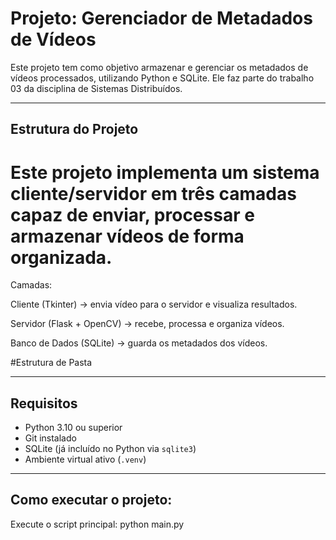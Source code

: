 # Projeto: Gerenciador de Metadados de Vídeos

Este projeto tem como objetivo armazenar e gerenciar os metadados de vídeos processados, utilizando Python e SQLite. Ele faz parte do trabalho 03 da disciplina de Sistemas Distribuídos.

---

## Estrutura do Projeto



# Este projeto implementa um sistema cliente/servidor em três camadas capaz de enviar, processar e armazenar vídeos de forma organizada.

Camadas:

Cliente (Tkinter) → envia vídeo para o servidor e visualiza resultados.

Servidor (Flask + OpenCV) → recebe, processa e organiza vídeos.

Banco de Dados (SQLite) → guarda os metadados dos vídeos.

#Estrutura de Pasta



---

## Requisitos

- Python 3.10 ou superior
- Git instalado
- SQLite (já incluído no Python via `sqlite3`)
- Ambiente virtual ativo (`.venv`)

---

## Como executar o projeto:

Execute o script principal:
 python main.py




